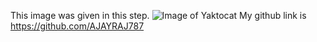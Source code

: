 This image was given in this step.
![Image of Yaktocat](https://octodex.github.com/images/yaktocat.png)
My github link is https://github.com/AJAYRAJ787
